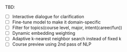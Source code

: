 TBD:
- [ ] Interactive dialogue for clarification
- [ ] Fine-tune model to make it domain-specific
- [ ] Filter for topics(course level, major, intent(career/fun))
- [ ] Dynamic embedding weighting
- [ ] Adaptive k-nearest neighbor search instead of fixed k
- [ ] Course preview using 2nd pass of NLP